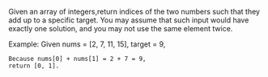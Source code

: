 Given an array of integers,return indices of the two numbers such that they add up to a specific target.
You may assume that such input would have exactly one solution, and you may not use the same element twice.

Example:
    Given nums = [2, 7, 11, 15], target = 9,

    Because nums[0] + nums[1] = 2 + 7 = 9,
    return [0, 1].
